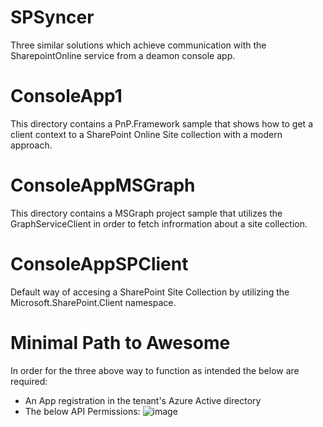 # SPSyncer
Three similar solutions which achieve communication with the SharepointOnline service from a deamon console app.


# ConsoleApp1

This directory contains a PnP.Framework sample that shows how to get a client context to a SharePoint Online Site collection with a modern approach.

# ConsoleAppMSGraph

This directory contains a MSGraph project sample that utilizes the GraphServiceClient in order to fetch infrormation about a site collection.

# ConsoleAppSPClient

Default way of accesing a SharePoint Site Collection by utilizing the Microsoft.SharePoint.Client namespace.

# Minimal Path to Awesome

In order for the three above way to function as intended the below are required:
- An App registration in the tenant's Azure Active directory
- The below API Permissions: 
  ![image](https://user-images.githubusercontent.com/17068157/199127969-666cefb5-d605-4a7e-a6cb-b728827b69b7.png)
